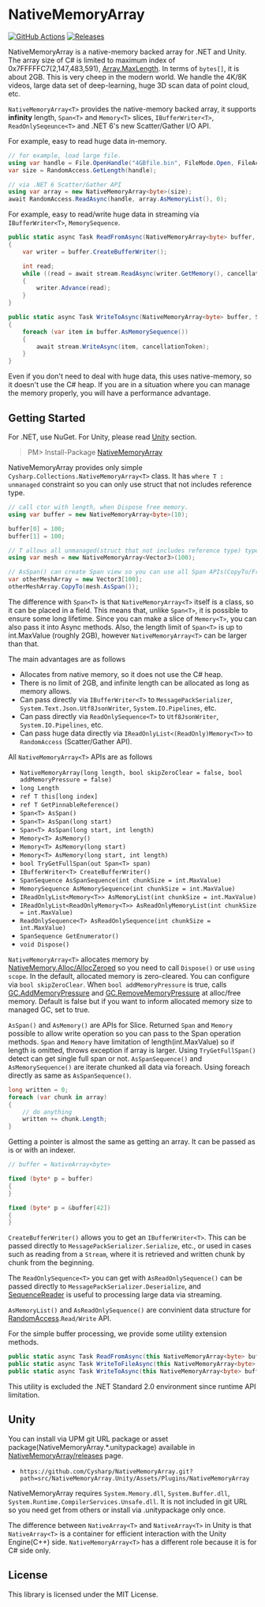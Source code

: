 NativeMemoryArray
===
[![GitHub Actions](https://github.com/Cysharp/NativeMemoryArray/workflows/Build-Debug/badge.svg)](https://github.com/Cysharp/NativeMemoryArray/actions) [![Releases](https://img.shields.io/github/release/Cysharp/NativeMemoryArray.svg)](https://github.com/Cysharp/NativeMemoryArray/releases)

NativeMemoryArray is a native-memory backed array for .NET and Unity. The array size of C# is limited to maximum index of 0x7FFFFFC7(2,147,483,591), [Array.MaxLength](https://docs.microsoft.com/en-us/dotnet/api/system.array.maxlength). In terms of `bytes[]`, it is about 2GB. This is very cheep in the modern world. We handle the 4K/8K videos, large data set of deep-learning, huge 3D scan data of point cloud, etc.

`NativeMemoryArray<T>` provides the native-memory backed array, it supports **infinity** length, `Span<T>` and `Memory<T>` slices, `IBufferWriter<T>`, `ReadOnlySeqeunce<T>` and .NET 6's new Scatter/Gather I/O API.

For example, easy to read huge data in-memory.

```csharp
// for example, load large file.
using var handle = File.OpenHandle("4GBfile.bin", FileMode.Open, FileAccess.Read, options: FileOptions.Asynchronous);
var size = RandomAccess.GetLength(handle);

// via .NET 6 Scatter/Gather API
using var array = new NativeMemoryArray<byte>(size);
await RandomAccess.ReadAsync(handle, array.AsMemoryList(), 0);
```

For example, easy to read/write huge data in streaming via `IBufferWriter<T>`, `MemorySequence`.

```csharp
public static async Task ReadFromAsync(NativeMemoryArray<byte> buffer, Stream stream, CancellationToken cancellationToken = default)
{
    var writer = buffer.CreateBufferWriter();

    int read;
    while ((read = await stream.ReadAsync(writer.GetMemory(), cancellationToken).ConfigureAwait(false)) != 0)
    {
        writer.Advance(read);
    }
}

public static async Task WriteToAsync(NativeMemoryArray<byte> buffer, Stream stream, CancellationToken cancellationToken = default)
{
    foreach (var item in buffer.AsMemorySequence())
    {
        await stream.WriteAsync(item, cancellationToken);
    }
}
```

Even if you don't need to deal with huge data, this uses native-memory, so it doesn't use the C# heap. If you are in a situation where you can manage the memory properly, you will have a performance advantage.

Getting Started
---
For .NET, use NuGet. For Unity, please read [Unity](#Unity) section.

> PM> Install-Package [NativeMemoryArray](https://www.nuget.org/packages/NativeMemoryArray)

NativeMemoryArray provides only simple `Cysharp.Collections.NativeMemoryArray<T>` class. It has `where T : unmanaged` constraint so you can only use struct that not includes reference type.

```csharp
// call ctor with length, when Dispose free memory.
using var buffer = new NativeMemoryArray<byte>(10);

buffer[0] = 100;
buffer[1] = 100;

// T allows all unmanaged(struct that not includes reference type) type.
using var mesh = new NativeMemoryArray<Vector3>(100);

// AsSpan() can create Span view so you can use all Span APIs(CopyTo/From, Write/Read etc.).
var otherMeshArray = new Vector3[100];
otherMeshArray.CopyTo(mesh.AsSpan());
```

The difference with `Span<T>` is that `NativeMemoryArray<T>` itself is a class, so it can be placed in a field. This means that, unlike `Span<T>`, it is possible to ensure some long lifetime. Since you can make a slice of `Memory<T>`, you can also pass it into Async methods. Also, the length limit of `Span<T>` is up to int.MaxValue (roughly 2GB), however `NativeMemoryArray<T>` can be larger than that.

The main advantages are as follows

* Allocates from native memory, so it does not use the C# heap.
* There is no limit of 2GB, and infinite length can be allocated as long as memory allows.
* Can pass directly via `IBufferWriter<T>` to `MessagePackSerializer`, `System.Text.Json.Utf8JsonWriter`, `System.IO.Pipelines`, etc.
* Can pass directly via `ReadOnlySequence<T>` to `Utf8JsonWriter`, `System.IO.Pipelines`, etc.
* Can pass huge data directly via `IReadOnlyList<(ReadOnly)Memory<T>>` to `RandomAccess` (Scatter/Gather API).

All `NativeMemoryArray<T>` APIs are as follows

* `NativeMemoryArray(long length, bool skipZeroClear = false, bool addMemoryPressure = false)`
* `long Length`
* `ref T this[long index]`
* `ref T GetPinnableReference()`
* `Span<T> AsSpan()`
* `Span<T> AsSpan(long start)`
* `Span<T> AsSpan(long start, int length)`
* `Memory<T> AsMemory()`
* `Memory<T> AsMemory(long start)`
* `Memory<T> AsMemory(long start, int length)`
* `bool TryGetFullSpan(out Span<T> span)`
* `IBufferWriter<T> CreateBufferWriter()`
* `SpanSequence AsSpanSequence(int chunkSize = int.MaxValue)`
* `MemorySequence AsMemorySequence(int chunkSize = int.MaxValue)`
* `IReadOnlyList<Memory<T>> AsMemoryList(int chunkSize = int.MaxValue)`
* `IReadOnlyList<ReadOnlyMemory<T>> AsReadOnlyMemoryList(int chunkSize = int.MaxValue)`
* `ReadOnlySequence<T> AsReadOnlySequence(int chunkSize = int.MaxValue)`
* `SpanSequence GetEnumerator()`
* `void Dispose()`

`NativeMemoryArray<T>` allocates memory by [NativeMemory.Alloc/AllocZeroed](https://docs.microsoft.com/en-us/dotnet/api/system.runtime.interopservices.nativememory) so you need to call `Dispose()` or use `using scope`. In the default, allocated memory is zero-cleared. You can configure via `bool skipZeroClear`. When `bool addMemoryPressure` is true, calls [GC.AddMemoryPressure](https://docs.microsoft.com/en-us/dotnet/api/system.gc.addmemorypressure) and [GC.RemoveMemoryPressure](https://docs.microsoft.com/en-us/dotnet/api/system.gc.removememorypressure) at alloc/free memory. Default is false but if you want to inform allocated memory size to managed GC, set to true.

`AsSpan()` and `AsMemory()` are APIs for Slice. Returned `Span` and `Memory` possible to allow write operation so you can pass to the Span operation methods. `Span` and `Memory` have limitation of length(int.MaxValue) so if length is omitted, throws exception if array is larger. Using `TryGetFullSpan()` detect can get single full span or not. `AsSpanSequence()` and `AsMemorySequence()` are iterate chunked all data via foreach. Using foreach directly as same as `AsSpanSequence()`.

```csharp
long written = 0;
foreach (var chunk in array)
{
    // do anything
    written += chunk.Length;
}
```

Getting a pointer is almost the same as getting an array. It can be passed as is or with an indexer.

```csharp
// buffer = NativeArray<byte>

fixed (byte* p = buffer)
{
}

fixed (byte* p = &buffer[42])
{
}
```

`CreateBufferWriter()` allows you to get an `IBufferWriter<T>`. This can be passed directly to `MessagePackSerializer.Serialize`, etc., or used in cases such as reading from a `Stream`, where it is retrieved and written chunk by chunk from the beginning.

The `ReadOnlySequence<T>` you can get with `AsReadOnlySequence()` can be passed directly to `MessagePackSerializer.Deserialize`, and [SequenceReader](https://docs.microsoft.com/en-us/dotnet/api/system.buffers.sequencereader-1) is useful to processing large data via streaming.

`AsMemoryList()` and `AsReadOnlySequence()` are convinient data structure for [RandomAccess](https://docs.microsoft.com/en-us/dotnet/api/system.io.randomaccess).`Read/Write` API.

For the simple buffer processing, we provide some utility extension methods.

```csharp
public static async Task ReadFromAsync(this NativeMemoryArray<byte> buffer, Stream stream, IProgress<int>? progress = null, CancellationToken cancellationToken = default)
public static async Task WriteToFileAsync(this NativeMemoryArray<byte> buffer, string path, FileMode mode = FileMode.Create, IProgress<int>? progress = null, CancellationToken cancellationToken = default)
public static async Task WriteToAsync(this NativeMemoryArray<byte> buffer, Stream stream, int chunkSize = int.MaxValue, IProgress<int>? progress = null, CancellationToken cancellationToken = default)
```

This utility is excluded the .NET Standard 2.0 environment since runtime API limitation.

Unity
---
You can install via UPM git URL package or asset package(NativeMemoryArray.*.unitypackage) available in [NativeMemoryArray/releases](https://github.com/Cysharp/NativeMemoryArray/releases) page.

* `https://github.com/Cysharp/NativeMemoryArray.git?path=src/NativeMemoryArray.Unity/Assets/Plugins/NativeMemoryArray`

NativeMemoryArray requires `System.Memory.dll`, `System.Buffer.dll`, `System.Runtime.CompilerServices.Unsafe.dll`. It is not included in git URL so you need get from others or install via .unitypackage only once.

The difference between `NativeArray<T>` and `NativeArray<T>` in Unity is that `NativeArray<T>` is a container for efficient interaction with the Unity Engine(C++) side. `NativeMemoryArray<T>` has a different role because it is for C# side only.

License
---
This library is licensed under the MIT License.
